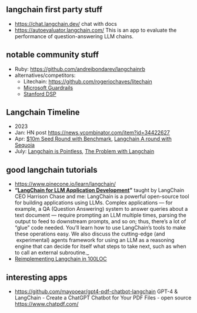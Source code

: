 ## langchain first party stuff

- https://chat.langchain.dev/ chat with docs
- https://autoevaluator.langchain.com/ This is an app to evaluate the performance of question-answering LLM chains.

## notable community stuff

- Ruby: https://github.com/andreibondarev/langchainrb
- alternatives/competitors:
	- Litechain: https://github.com/rogeriochaves/litechain
	- [Microsoft Guardrails](https://github.com/microsoft/guidance)
	- [Stanford DSP](https://github.com/stanfordnlp/dsp/)

## Langchain Timeline

- 2023
- Jan: HN post https://news.ycombinator.com/item?id=34422627
- Apr: [$10m Seed Round with Benchmark](https://news.ycombinator.com/item?id=35442483), [Langchain A round with Sequoia](https://news.ycombinator.com/item?id=35632520)
- July: [Langchain is Pointless](https://news.ycombinator.com/item?id=36645575), [The Problem with Langchain](https://news.ycombinator.com/item?id=36725982)

## good langchain tutorials

- https://www.pinecone.io/learn/langchain/
- **“[LangChain for LLM Application Development](https://learn.deeplearning.ai/langchain?utm_campaign=The%20Batch&utm_source=hs_email&utm_medium=email&utm_content=260598607&_hsenc=p2ANqtz-92IYZXyQ6zjBdtzs2HLwWeFO1tbOWyI8WzPyu-MlVWiFgY0zIkdEye5ZILJgkSysE87XSRK-XbN1YMqdCj5bely54HUQ)”** taught by LangChain CEO Harrison Chase and me: LangChain is a powerful open-source tool for building applications using LLMs. Complex applications — for example, a QA (Question Answering) system to answer queries about a text document — require prompting an LLM multiple times, parsing the output to feed to downstream prompts, and so on; thus, there’s a lot of “glue” code needed. You’ll learn how to use LangChain’s tools to make these operations easy. We also discuss the cutting-edge (and  experimental) agents framework for using an LLM as a reasoning engine that can decide for itself what steps to take next, such as when to call an external subroutine._
- [Reimplementing Langchain in 100LOC](https://news.ycombinator.com/item?id=35820931)


## interesting apps

- https://github.com/mayooear/gpt4-pdf-chatbot-langchain GPT-4 & LangChain - Create a ChatGPT Chatbot for Your PDF Files - open source https://www.chatpdf.com/